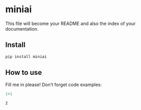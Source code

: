 miniai
================

<!-- WARNING: THIS FILE WAS AUTOGENERATED! DO NOT EDIT! -->

This file will become your README and also the index of your
documentation.

## Install

``` sh
pip install miniai
```

## How to use

Fill me in please! Don’t forget code examples:

``` python
1+1
```

    2
